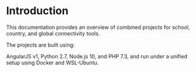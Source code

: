 # Introduction

This documentation provides an overview of combined projects for school, country, and global connectivity tools.&#x20;

The projects are built using:&#x20;

AngularJS v1, Python 2.7, Node.js 10, and PHP 7.3, and run under a unified setup using Docker and WSL-Ubuntu.
